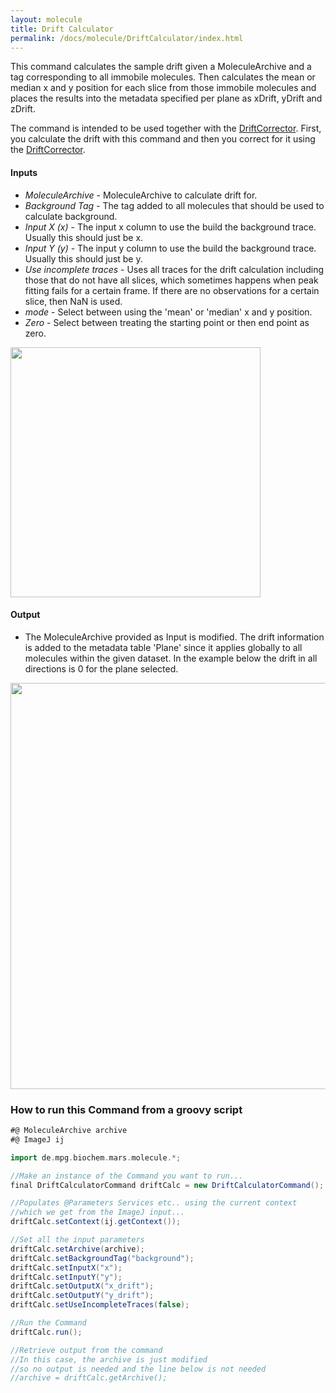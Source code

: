 ```yaml
---
layout: molecule
title: Drift Calculator
permalink: /docs/molecule/DriftCalculator/index.html
---
```

This command calculates the sample drift given a MoleculeArchive and a tag corresponding to all immobile molecules. Then calculates the mean or median x and y position for each slice from those immobile molecules and places the results into the metadata specified per plane as xDrift, yDrift and zDrift.

The command is intended to be used together with the [DriftCorrector](../DriftCorrector). First, you calculate the drift with this command and then you correct for it using the [DriftCorrector](../DriftCorrector).

#### Inputs

* *MoleculeArchive* - MoleculeArchive to calculate drift for.
* *Background Tag* - The tag added to all molecules that should be used to calculate background.
* *Input X (x)* - The input x column to use the build the background trace. Usually this should just be x.
* *Input Y (y)* - The input y column to use the build the background trace. Usually this should just be y.
* *Use incomplete traces* - Uses all traces for the drift calculation including those that do not have all slices, which sometimes happens when peak fitting fails for a certain frame. If there are no observations for a certain slice, then NaN is used.
* *mode* - Select between using the 'mean' or 'median' x and y position.
* *Zero* - Select between treating the starting point or then end point as zero.

<img align='center' src='{{site.baseurl}}/docs/molecule/img/Drift Calculator.png' width='400' />

#### Output

* The MoleculeArchive provided as Input is modified. The drift information is added to the metadata table 'Plane' since it applies globally to all molecules within the given dataset. In the example below the drift in all directions is 0 for the plane selected.

<img align='center' src='{{site.baseurl}}/docs/molecule/img/img4.png' width='650' />

### How to run this Command from a groovy script

```groovy
#@ MoleculeArchive archive
#@ ImageJ ij

import de.mpg.biochem.mars.molecule.*;

//Make an instance of the Command you want to run...
final DriftCalculatorCommand driftCalc = new DriftCalculatorCommand();

//Populates @Parameters Services etc.. using the current context
//which we get from the ImageJ input...
driftCalc.setContext(ij.getContext());

//Set all the input parameters
driftCalc.setArchive(archive);
driftCalc.setBackgroundTag("background");
driftCalc.setInputX("x");
driftCalc.setInputY("y");
driftCalc.setOutputX("x_drift");
driftCalc.setOutputY("y_drift");
driftCalc.setUseIncompleteTraces(false);

//Run the Command
driftCalc.run();

//Retrieve output from the command
//In this case, the archive is just modified
//so no output is needed and the line below is not needed
//archive = driftCalc.getArchive();
```
